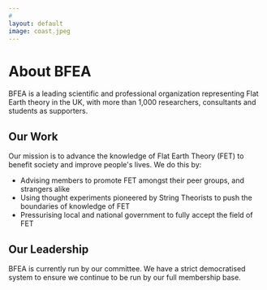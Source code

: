 ```yaml
---
#
layout: default
image: coast.jpeg
---
```


# About BFEA
BFEA is a leading scientific and professional organization representing Flat Earth theory in the UK, with more than 1,000 researchers, consultants and students as supporters.

## Our Work

Our mission is to advance the knowledge of Flat Earth Theory (FET) to benefit society and improve people's lives. We do this by:
- Advising members to promote FET amongst their peer groups, and strangers alike
- Using thought experiments pioneered by String Theorists to push the boundaries of knowledge of FET
- Pressurising local and national government to fully accept the field of FET

## Our Leadership

BFEA is currently run by our committee. We have a strict democratised system to ensure we continue to be run by our full membership base.
